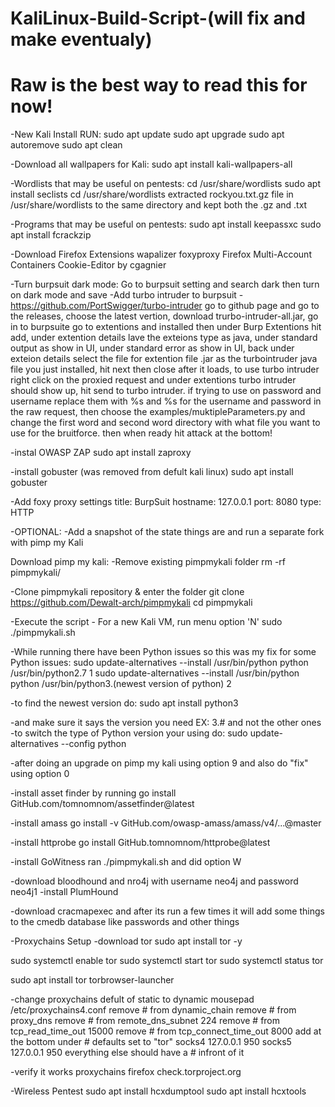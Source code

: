 # KaliLinux-Build-Script-(will fix and make eventualy)
# Raw is the best way to read this for now!

-New Kali Install RUN:
sudo apt update 
sudo apt upgrade
sudo apt autoremove 
sudo apt clean

-Download all wallpapers for Kali:
sudo apt install kali-wallpapers-all

-Wordlists that may be useful on pentests:
cd /usr/share/wordlists 
sudo apt install seclists
cd /usr/share/wordlists 
extracted rockyou.txt.gz file in /usr/share/wordlists to the same directory and kept both the .gz and .txt 

-Programs that may be useful on pentests:
sudo apt install keepassxc
sudo apt install fcrackzip

-Download Firefox Extensions
wapalizer
foxyproxy
Firefox Multi-Account Containers
Cookie-Editor         by cgagnier

-Turn burpsuit dark mode:
Go to burpsuit setting and search dark then turn on dark mode and save
-Add turbo intruder to burpsuit - https://github.com/PortSwigger/turbo-intruder
go to github page and go to the releases, choose the latest vertion, download trurbo-intruder-all.jar, go in to burpsuite go to extentions and installed then under Burp Extentions hit add, under extention details lave the exteions type as java, under standard output as show in UI, under standard error as show in UI, back under exteion details select the file for extention file .jar as the turbointruder java file you just installed, hit next then close after it loads, to use turbo intruder right click on the proxied request and under extentions turbo intruder should show up, hit send to turbo intruder. 
if trying to use on password and username replace them with %s and %s for the username and password in the raw request, then choose the examples/muktipleParameters.py and change the first word and second word directory with what file you want to use for the bruitforce. then when ready hit attack at the bottom!

-instal OWASP ZAP
sudo apt install zaproxy

-install gobuster (was removed from defult kali linux)
sudo apt install gobuster

-Add foxy proxy settings
title: BurpSuit
hostname: 127.0.0.1
port: 8080
type: HTTP

-OPTIONAL:
-Add a snapshot of the state things are and run a separate fork with pimp my Kali

Download pimp my kali:
-Remove existing pimpmykali folder
rm -rf pimpmykali/

-Clone pimpmykali repository & enter the folder
git clone https://github.com/Dewalt-arch/pimpmykali
cd pimpmykali

-Execute the script - For a new Kali VM, run menu option 'N'
sudo ./pimpmykali.sh


-While running there have been Python issues so this was my fix for some Python issues:
sudo update-alternatives --install /usr/bin/python python /usr/bin/python2.7 1 
sudo update-alternatives --install /usr/bin/python python /usr/bin/python3.(newest version of python) 2

-to find the newest version do:
sudo apt install python3 

-and make sure it says the version you need EX: 3.# and not the other ones
-to switch the type of Python version your using do:
sudo update-alternatives --config python


-after doing an upgrade on pimp my kali using option 9 and also do "fix" using option 0 

-install asset finder by running 
go install GitHub.com/tomnomnom/assetfinder@latest

-install amass 
go install -v GitHub.com/owasp-amass/amass/v4/...@master

-install httprobe 
go install GitHub.tomnomnom/httprobe@latest

-install GoWitness 
ran ./pimpmykali.sh and did option W

-download bloodhound and nro4j with username neo4j and password neo4j1
-install PlumHound 

-download cracmapexec and after its run a few times it will add some things to the cmedb database like passwords and other things




-Proxychains Setup
-download tor 
sudo apt install tor -y

sudo systemctl enable tor 
sudo systemctl start tor 
sudo systemctl status tor 

sudo apt install tor torbrowser-launcher

-change proxychains defult of static to dynamic 
mousepad /etc/proxychains4.conf
  remove # from dynamic_chain
  remove # from proxy_dns
  remove # from remote_dns_subnet 224
  remove # from tcp_read_time_out 15000
  remove # from tcp_connect_time_out 8000
  add at the bottom under # defaults set to "tor"
    socks4 127.0.0.1 950
    socks5 127.0.0.1 950
  everything else should have a # infront of it

-verify it works
proxychains firefox check.torproject.org



-Wireless Pentest
sudo apt install hcxdumptool
sudo apt install hcxtools



